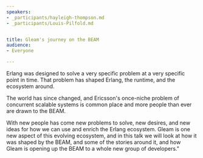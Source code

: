 ```yaml
---
speakers:
- _participants/hayleigh-thompson.md
- _participants/Louis-Pilfold.md


title: Gleam's journey on the BEAM
audience:
- Everyone

---
```

Erlang was designed to solve a very specific problem at a very specific point in time. That problem has shaped Erlang, the runtime, and the ecosystem around.

The world has since changed, and Ericsson's once-niche problem of concurrent scalable systems is common place and more  people than ever are drawn to the BEAM.

With new people has come new problems to solve, new desires, and new ideas for how we can use and enrich the Erlang ecosystem. Gleam is one new aspect of this evolving ecosystem, and in this talk we will look at how it was shaped by the BEAM, and some of the stories around it, and how Gleam is opening up the BEAM to a whole new group of developers."
